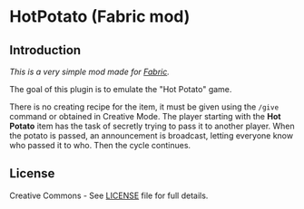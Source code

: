 # HotPotato (Fabric mod)

## Introduction

_This is a very simple mod made for [Fabric](https://fabricmc.net/)._

The goal of this plugin is to emulate the "Hot Potato" game.

There is no creating recipe for the item, it must be given using the `/give` command or obtained in Creative Mode. The player starting with the **Hot Potato** item has the task of secretly trying to pass it to another player. When the potato is passed, an announcement is broadcast, letting everyone know who passed it to who. Then the cycle continues.

## License

Creative Commons - See [LICENSE](LICENSE) file for full details.
